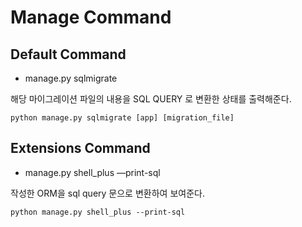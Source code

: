 # Manage Command

## Default Command

* manage.py sqlmigrate

해당 마이그레이션 파일의 내용을 SQL QUERY 로 변환한 상태를 출력해준다.

```
python manage.py sqlmigrate [app] [migration_file]
```



## Extensions Command

* manage.py shell_plus —print-sql

작성한 ORM을 sql query 문으로 변환하여 보여준다.

```
python manage.py shell_plus --print-sql
```

